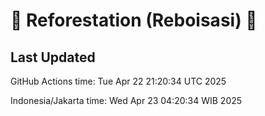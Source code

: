 
# 🌳 Reforestation (Reboisasi) 🌲

## Last Updated

GitHub Actions time: Tue Apr 22 21:20:34 UTC 2025

Indonesia/Jakarta time: Wed Apr 23 04:20:34 WIB 2025
